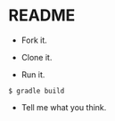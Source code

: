 README
======

* Fork it.

* Clone it.

* Run it.
```
$ gradle build
```

* Tell me what you think.
